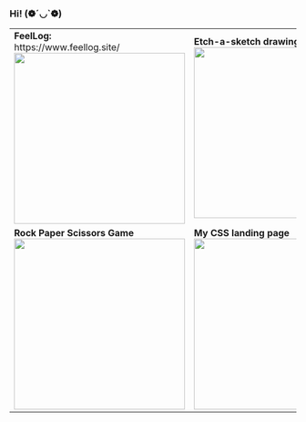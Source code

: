 ### Hi! (❁´◡`❁)

<table>
  <tr>
    <td>
      <strong>FeelLog:</strong><br/>
      https://www.feellog.site/ <br/>
      <img src="https://github.com/user-attachments/assets/0ea5e854-31d9-4b17-8ff4-bef0e8d82a45" width="300"/>
    </td>
    <td>
      <strong>Etch-a-sketch drawing project</strong><br/>
      <img src="https://github.com/user-attachments/assets/fa1c47bb-ead3-4eec-a1a5-5eccde2b1678" width="300"/>
    </td>
  </tr>
  <tr>
    <td>
      <strong>Rock Paper Scissors Game</strong><br/>
      <img src="https://github.com/user-attachments/assets/8c96a3e1-28e9-41f2-a364-3a986e57a0b2" width="300"/>
    </td>
    <td>
      <strong>My CSS landing page</strong><br/>
      <img src="https://github.com/user-attachments/assets/f59a89f5-4a48-41b0-8fcf-5c6a995dbfdd" width="300"/>
    </td>
  </tr>
</table>
